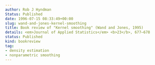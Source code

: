 ```yaml
---
author: Rob J Hyndman
Status: Published
date: 1996-07-15 08:33:49+00:00
slug: wand-and-jones-kernel-smoothing
title: Book review of "Kernel smoothing" (Wand and Jones, 1995)
details: <em>Journal of Applied Statistics</em> <b>23</b>, 677–678
status: Published
kind: bookreview
tag:
- density estimation
- nonparametric smoothing
---
```

